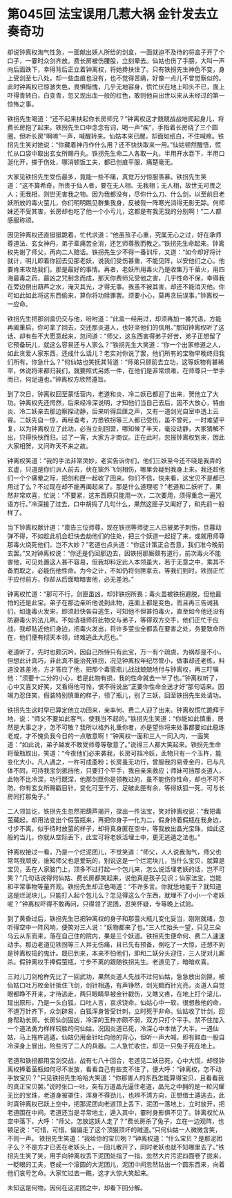 # 第045回 法宝误用几惹大祸 金针发去立奏奇功

却说钟离权淘气性急，一面献出妖人所给的剑盒，一面就迫不及待的将盒子开了个口子，一霎时众剑齐放。费长房被伤腰股，立刻晕去。仙姑也伤了手膀，大叫一声向后面跌下，幸得背后正立着钟离权，将她搀扶住了。只有铁拐先生神色不变，身上受剑至七八处，却一些血痕也没有，也不觉得苦痛，好像一点儿不曾觉察似的。此时钟离权已惊骇失色，畏惧惭愧，几乎无地容身，慌忙伏在地上叩头不已，面上吓得青转白，白变青，忽又现出血一般的红色，敢则他自出世以来从未经过的第一惊怖之事。

铁拐先生喝道：“还不起来扶起你长房师兄？”钟离权这才兢兢战战地爬起身儿，将费长房抱了起来。铁拐先生口中念念有词，喝一声“疾”，手指着长房绕了三个圆圈，但听长房“啊唷”一声，喊醒转来。仙姑本来已醒，却面如纸白，不住喊疼。铁拐先生笑对她说：“你藏着神丹作什么用？还不快快取来一用。”仙姑顿然醒悟，慌忙从口袋中取出玄女所赐丹丸。铁拐先生命二人各取一丸，半用开水吞下，半用口涎化开，搽于伤处，哪消顿饭工夫，都已创痕平服，痛楚毫无。

大家见铁拐先生受伤最多，竟能一些不痛，真觉万分惊服羡慕。铁拐先生笑道：“这不算希奇，所贵于仙人者，要在无人相、无我相；无人相，故世无可畏之人；无我相，则世无害我之物。因为我都没有，尽你什么刀、什么剑，以至前日老妖所放的毒火萤儿，你们明明瞧见群集我身，反被我一阵寒光消得无影无踪。何师妹还不受其害，长房却也吃了他一个小亏儿，这都是有我无我的分别啊！”二人都感服称颂。

因见钟离权还直挺挺跪着，忙代求道：“他虽孩子心重，究属无心之过，好在承师尊道法、玄女神丹，弟子辈痛苦全消，还乞师尊赦而教之。”铁拐先生命起来。钟离权先谢了师父，再向二人赔话。铁拐先生少不得一番训斥，又道：“如今却好将计就计，明儿即着你回去见那老妖，说我们受伤甚重，不能见阵，以安他们之心。他要肯来攻劫我们，那是最好的事情。再者，老妖所用毒火乃是收集万千萤火，用四海最毒之药，最凶之咒制念而成，那天你费师兄受他之害，几乎性命不保，幸得我在旁边倒出葫芦之水，淹灭其光，才得无事。我虽不被其害，却还不能消灭他。你可如此如此将这东西偷来，算你将功赎罪罢。须要小心，莫再贪玩误事。”钟离权一一应命。

铁拐先生把那剑盒仍交与他，吩咐道：“此盒一经用过，却须再加一番咒语，方能再阖重启，你可拿了回去，交还那炎道人，也好坚他们的信用。”那知钟离权听了这话，却有些不大愿意起来，忽问道：“师父，这东西害得弟子好苦，弟子正想留了它预备玩儿，就这么容易还与人家么？”铁拐先生大笑道：“你一个出家修道之人，如此贪爱人家东西，还成什么话儿？老实对你说了罢，他们所有的宝物早晚终归我们所有，你急什么？”何仙姑也笑抚其背道：“师弟只顾前去立功，这等妖物有甚稀罕，休说将来都归我们，就要照式另炼一件，在他们是非常烦难，在师尊只一举手而已，何足道也。”钟离权方欣然遵旨。

到了次日，钟离权回至蒙恬营内，老道和炎、冷二妖已都迎了出来，贺他立了大功。钟离权先还愕然，后来经冷深说明，才知他们当自己去后，因不大放心，特由炎、冷二妖亲去那边察探动静，后来听得启匣之声，又有一道剑光自室中透上云霄。二妖先自一惊，再经查考，方悉铁拐等三人都已受伤，虽不曾死，一时难望平复，以为钟离权立了此功，必当立刻回营，哪知候了半天，毫没动静，大家猜解不出，只得快怏而归。过了一宵，大家方才商议。正在此时，忽报钟离权到来，因此大家相贺，又问昨天不来之故。

钟离权笑道：“我的手法非常灵妙，老实告诉你们，他们三妖至今还不晓是我弄的玄虚，只道是你们派人前去，伏在窗外飞剑相伤，哪里会疑到我身上来。我还趁他们一个个痛晕之际，把剑和匣一起收了回来。你们不信，快来看，这宝贝不是都已用过了么？不过现在却不能再阖起来了。那是什么道理呢？”老道和二妖听了，果然非常欢喜，忙说：“不要紧，这东西原只能用一次，二次要用，须得重念一遍咒语方行。”冷深接了过去，口中胡捣了几句什么，果然这匣子又阖好了，和先前一般样了。

当下钟离权献计道：“禀告三位师尊，现在铁拐等师徒三人已被弟子刺伤，旦暮动弹不得，不如趁此机会赶快去劫他们的住处，把三个妖道一起捉了来，或就用师尊那毒火烧死他们，岂不大妙？”老道也点头道：“你这计策正合吾意，我们准今晚前去罢。”又对钟离权说：“你还是仍回那边去，因铁拐那厮颇有道行，前次毒火不能害他，可见处置这人甚不容易，但我却料定此人本领虽大，若于无意之中，乘其不备而取之，必能伤他性命。为今之计，不如仍将剑匣拿去，等我们到时，铁拐正忙于应付前方，你却从后面暗暗害他，必无差池。”

钟离权忙道：“那可不行，剑匣虽凶，却非铁拐所畏；毒火虽被铁拐避脱，但他最怕的还是此宝。弟子在那边亲听他说到此物，连面上都是变色，而且再三告诫我们，如逢毒火发来，即须赶快各自逃生，可知他不但甚怕毒火，直至如今他还没有防避毒火的法儿咧。不如请祖师将此物交与弟子，等得双方交手，他们正忙于应战，我却贴近他们身边，把毒火发出，将许多萤虫全都丢在要害之处，务要致命所在，他们便有彻天本领，终难逃此大厄也。”

老道听了，先时也颇沉吟，因自己所恃只有此宝，万一有个疏虞，为祸却是不小，但想此计真巧，非此真不能治死铁拐，况见钟离权年纪尽管小，做事却还老练，料道没甚差池，方才答应了他，把那个毒萤瓶儿战战兢兢地付与钟离权，再三叮嘱他：“须要十二分的小心，若是此物有损，我的性命就去一半了也。”钟离权听了，心中又喜又好笑，又看得他可怜，恨不得说出“正要你性命全送才好”那句话来。因竭力忍住笑，假装特别慎重的样子，领了瓶儿，别了三妖，回至铁拐先生处请功。

铁拐先生这时早已算定他立功回来，亲率何、费二人迎了出来。钟离权慌忙跪拜于地，说：“师父不要如此客气，使我当不起的。”铁拐先生笑道：“你能如此慎重，居然是大事之才，怎不可敬？我所以格外礼重你者，亦是望你将来处事都要如此稳练老成，才不愧负我今日的一点敬意啊！”钟离权一面和三人一同入内，一面笑道：“如此说，弟子越发不敢受师尊等敬意了。”说得三人都大笑起来。铁拐先生命将萤瓶取出，笑道：“今夜他们必来袭我，长房可挡冷妖，此物只有一个玉杵，能变化大小，凡人遇之，一杵可成齑粉；长房虽无功行，曾服我的易骨金丹，已与凡体不同，可持我宝剑抵挡他，只要打个平手，我自亲来救应；师妹可挡那炎道人，此物不比冷深，功行既深，他那剑匣你是领教过的，虽不能伤你性命，却也不可不防，你有玄女所赐戳目针，变化可至千万，足破此匣有余，等得妖狐一死，可与长房同打那兔子。”

二人领旨讫，铁拐先生忽然把葫芦揭开，探出一件法宝，笑对钟离权说：“我把毒萤藏起，却用法变出个假萤瓶来，再把你身子一化为二，假身持着假瓶在我身边，寸步不离，似乎待时放萤的样子，却将真身匿在空中，等我放出晶光宝珠，如此这般的当儿，你就从空际丢下，此宝可将老妖活埋土中，更无逃遁之法也。”

钟离权接过一看，乃是一个烂泥团儿，不觉笑道：“师父，人人说我淘气，师父也常骂我顽皮，谁知师父也是爱玩的，别说这是一个烂泥块儿，当什么宝贝，就算是宝贝，丢在人家脑门上，顶多不过打起一个包儿来，怎么说活埋老妖的话，岂不可笑？”几句话说得何仙姑、费长房都笑起来，说他真是孩子见识；仙家法宝，岂能和平常事物等量齐观。铁拐先生却正色喝道：“不许多言。你就恁地能干？就知道这是烂泥块儿，只能打人起个包儿么？怎见得这么个东西，就埋不了小小一个老妖呢？”钟离权吓得不敢再问，只得领了泥团，忍笑怀疑，专等晚上试验。

到了黄昏过后，铁拐先生已把钟离权的身子和那萤火瓶儿变化妥当，刚刚就绪，忽听得空中一阵风响，便笑对三人说：“妖物都来了也。”三人忙抬头一望，只见三朵乌云从东而来，落在自己住的院内，果是三个妖道。铁拐先生便命何、费二人速速动手。那边老道见铁拐等三人并无伤痛，且已先有预备，倒吃了一大惊，还想不到是钟离权捣的鬼计。既已到来，本来不怕他们，即和二妖分头迎住，三人捉对儿厮杀。假钟离权手捧假萤瓶，寸步不离的跟随铁拐先生。老道见了，暗暗欢喜。

三对儿刀剑枪杵先比了一回武功，果然炎道人先战不过何仙姑，急急放出剑匣，被仙姑口吐万枚金针抵住飞剑，剑针相遇，有声铮然，剑光黯而针光亮，炎道人自觉眼都睁不开来，才待逃走，两只眼睛早被金针戳伤，又瞎又疼，在地上打个滚儿，现出原形，乃是一头白狐，口吐人言，哀求饶命。仙姑心中一软，很想赦他的命，不道万针齐下，众剑辟易，白狐浑身皆受针刺，立时死于非命。仙姑收了针剑，回身帮助长房。长房仙剑固凶，冷深的玉杵亦颇不弱，双方只打个平手。禁不住加入一个道法勇力样样较胜的何仙姑，况因炎道已死，冷深心中本怯了大半，一遇仙姑，马上拖杵逃遁。仙姑仍用金针吐向他的背心，但听一声大喊，即有鲜血一股自冷深身上冒出，险些污了二人的兵器。二人急忙收住，却见一只兔子死在地上。

老道和铁拐都用宝剑交战，战有七八十回合，老道见二妖已死，心中大慌，却怪钟离权捧着萤瓶如何尽不发放，看看自己有些支不住了，便大呼：“钟离权，怎不动手放宝贝？”只见铁拐先生哈哈大笑道：“你那害人的东西怎能算得宝贝，且看看我的真正宝贝罢。”说时张口一吐，突有万道晶光逼住老道，晶光之中拥的是一粒闪耀无比的宝珠，老道身被罩住，浑身不得劲儿，也辨不清方向，正想借土遁逃去，此时真钟离权已跃上空中，把那泥团向老道顶上丢下，泥团一落地上，立时放开，把老道围在中间。老道还当是寻常地土，遁入其中，霎时身影俱不见了。钟离权忙从空中落下，大呼：“师父，怎放这妖人走了？”费长房杀了兔子，立在一边观阵，也顿足说：“可惜，可惜，偏偏走了这个顶狠顶坏的贼道。”只何仙姑一人微微含笑，不则一声。
铁拐先生笑道：“我给你的宝贝咧？”钟离权道：“什么宝贝？是那泥团子么？不是方才已丢在老妖头上，一回儿散开了，同时老妖也就不知哪里去了。”铁拐先生笑了笑，用手向钟离权丢下泥团处指了一指，忽然大片污泥四面卷了拢来，一眨眼的工夫，卷成一个滚圆的大泥团儿，泥团中间忽然钻出一个圆东西来，向着他们哀号乞命。大家忙过去一瞧，这才大惊大笑起来。

未知这是何物，因何在这泥团之中，却看下回分解。
